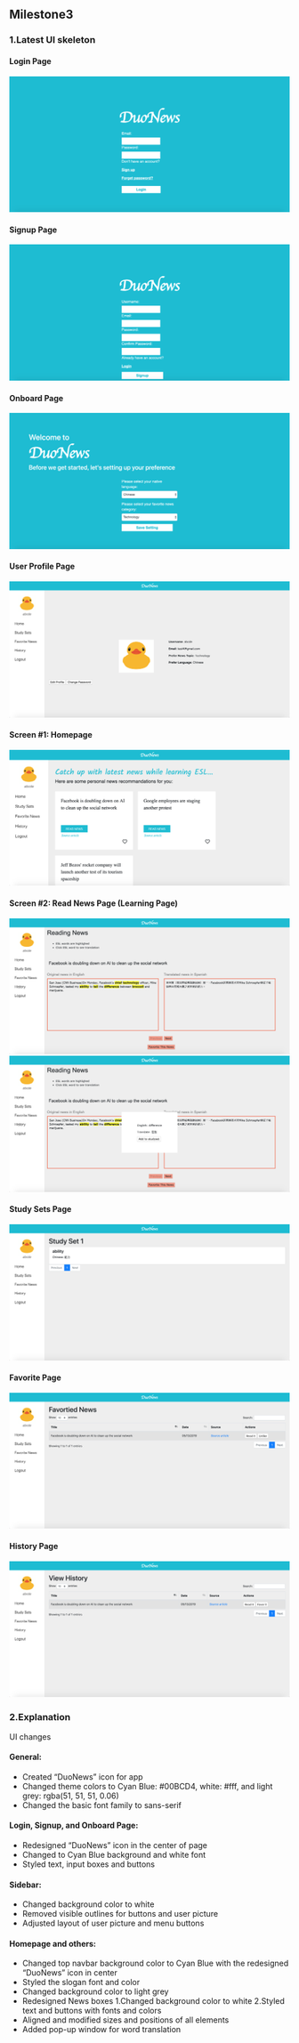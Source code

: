 ## Milestone3

### 1.Latest UI skeleton

#### Login Page
![Login](https://github.com/KingsleyLai/COGS121/blob/master/images/milestone3/Login.png)

#### Signup Page
![Signup](https://github.com/KingsleyLai/COGS121/blob/master/images/milestone3/Signup.png)

#### Onboard Page
![Onboard](https://github.com/KingsleyLai/COGS121/blob/master/images/milestone3/Onboard.png)

#### User Profile Page
![Profile](https://github.com/KingsleyLai/COGS121/blob/master/images/milestone3/Profile.png)

#### Screen #1: Homepage
![Homepage](https://github.com/KingsleyLai/COGS121/blob/master/images/milestone3/Home.png)

#### Screen #2: Read News Page (Learning Page)
![Learnpage](https://github.com/KingsleyLai/COGS121/blob/master/images/milestone3/Learn1.png)
![Learnpage](https://github.com/KingsleyLai/COGS121/blob/master/images/milestone3/Learn2.png)

#### Study Sets Page
![Studyset](https://github.com/KingsleyLai/COGS121/blob/master/images/milestone3/Studyset.png)

#### Favorite Page
![Favorite](https://github.com/KingsleyLai/COGS121/blob/master/images/milestone3/Favorite.png)

#### History Page
![History](https://github.com/KingsleyLai/COGS121/blob/master/images/milestone3/History.png)



### 2.Explanation
UI changes
#### General:
- Created “DuoNews” icon for app
- Changed theme colors to Cyan Blue: #00BCD4, white: #fff, and light grey: rgba(51, 51, 51, 0.06)
- Changed the basic font family to sans-serif

#### Login, Signup, and Onboard Page:
- Redesigned “DuoNews” icon in the center of page
- Changed to Cyan Blue background and white font
- Styled text, input boxes and buttons

#### Sidebar:
- Changed background color to white
- Removed visible outlines for buttons and user picture
- Adjusted layout of user picture and menu buttons

#### Homepage and others:
- Changed top navbar background color to Cyan Blue with the redesigned “DuoNews” icon in center
- Styled the slogan font and color 
- Changed background color to light grey
- Redesigned News boxes
    1.Changed background color to white
    2.Styled text and buttons with fonts and colors
- Aligned and modified sizes and positions of all elements
- Added pop-up window for word translation


